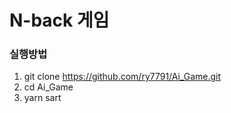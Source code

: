 # N-back 게임



### 실행방법

1. git clone https://github.com/ry7791/Ai_Game.git
2. cd Ai_Game
3. yarn sart




